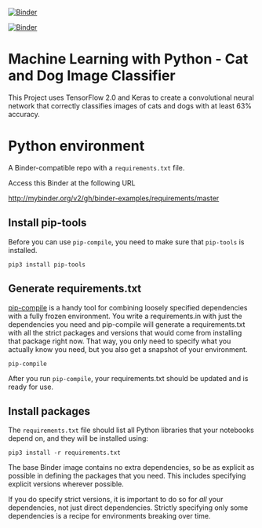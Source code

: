 [![Binder](https://mybinder.org/badge_logo.svg)](https://mybinder.org/v2/gh/chaudha4/ML-Classify-Cats-Dogs/master?filepath=cat_dog_image_classifier.ipynb)

[![Binder](https://mybinder.org/badge_logo.svg)](https://mybinder.org/v2/gh/chaudha4/ML-Classify-Cats-Dogs/master)

# Machine Learning with Python - Cat and Dog Image Classifier

This Project uses TensorFlow 2.0 and Keras to create a convolutional neural network that correctly classifies images of cats and dogs with at least 63% accuracy.

# Python environment

A Binder-compatible repo with a `requirements.txt` file.

Access this Binder at the following URL

http://mybinder.org/v2/gh/binder-examples/requirements/master



## Install pip-tools
Before you can use `pip-compile`, you need to make sure that `pip-tools` is installed.

```
pip3 install pip-tools

```

## Generate requirements.txt

[pip-compile](https://github.com/jazzband/pip-tools/) is a handy
tool for combining loosely specified dependencies with a fully frozen environment.
You write a requirements.in with just the dependencies you need
and pip-compile will generate a requirements.txt with all the strict packages and versions that would come from installing that package right now.
That way, you only need to specify what you actually know you need,
but you also get a snapshot of your environment.

```
pip-compile
```
After you run `pip-compile`, your requirements.txt should be updated and is ready for use.

## Install packages
The `requirements.txt` file should list all Python libraries that your notebooks
depend on, and they will be installed using:

```
pip3 install -r requirements.txt
```

The base Binder image contains no extra dependencies, so be as
explicit as possible in defining the packages that you need. This includes
specifying explicit versions wherever possible.

If you do specify strict versions, it is important to do so for *all*
your dependencies, not just direct dependencies.
Strictly specifying only some dependencies is a recipe for environments
breaking over time.
